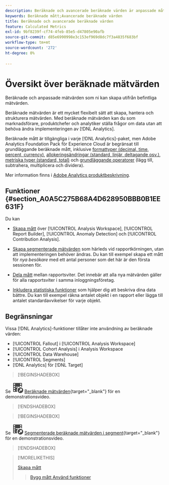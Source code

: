 ```yaml
---
description: Beräknade och avancerade beräknade värden är anpassade mått som du kan skapa utifrån befintliga mätvärden.
keywords: Beräknade mått;Avancerade beräknade värden
title: Beräknade och avancerade beräknade värden
feature: Calculated Metrics
exl-id: 9bf8239f-cf74-4feb-85e5-d47805e90afb
source-git-commit: d85e6990998e3c153ef969d8dc7f3a4835f683bf
workflow-type: tm+mt
source-wordcount: '272'
ht-degree: 0%

---
```


# Översikt över beräknade mätvärden

Beräknade och anpassade mätvärden som ni kan skapa utifrån befintliga mätvärden.

Beräknade mätvärden är ett mycket flexibelt sätt att skapa, hantera och strukturera mätvärden. Med beräknade mätvärden kan du som marknadsförare, produktchefer och analytiker ställa frågor om data utan att behöva ändra implementeringen av [!DNL Analytics].

Beräknade mått är tillgängliga i varje [!DNL Analytics]-paket, men Adobe Analytics Foundation Pack för Experience Cloud är begränsat till grundläggande beräknade mått, inklusive [formattyper (decimal, time, percent, currency)](/help/components/c-calcmetrics/c-workflow/cm-workflow/c-build-metrics/cm-build-metrics.md), [allokeringsändringar (standard, linjär, deltagande osv.)](/help/components/c-calcmetrics/c-workflow/cm-workflow/c-build-metrics/m-metric-type-alloc.md), [metriska typer (standard, total)](/help/components/c-calcmetrics/c-workflow/cm-workflow/c-build-metrics/m-metric-type-alloc.md) och [grundläggande operatorer](c-workflow/cm-workflow/c-build-metrics/cm-build-metrics.md#operators) (lägg till, subtrahera, multiplicera och dividera).


Mer information finns i [Adobe Analytics produktbeskrivning](https://helpx.adobe.com/legal/product-descriptions/adobe-analytics.html).

<!--
Here is a comparison of calculated metrics and advanced calculated metrics capabilities: 

| [Format types (decimal, time, percent, currency)](/help/components/c-calcmetrics/c-workflow/cm-workflow/c-build-metrics/cm-build-metrics.md)  | ![CheckmarkCircle](/help/assets/icons/CheckmarkCircle.svg)  | ![CheckmarkCircle](/help/assets/icons/CheckmarkCircle.svg)  |
| [Attribution changes (default, linear, participation, etc.)](/help/components/c-calcmetrics/c-workflow/cm-workflow/c-build-metrics/m-metric-type-alloc.md)  | ![CheckmarkCircle](/help/assets/icons/CheckmarkCircle.svg)  | ![CheckmarkCircle](/help/assets/icons/CheckmarkCircle.svg)  |
| [Metric types (standard, total)](/help/components/c-calcmetrics/c-workflow/cm-workflow/c-build-metrics/m-metric-type-alloc.md)  | ![CheckmarkCircle](/help/assets/icons/CheckmarkCircle.svg)  | ![CheckmarkCircle](/help/assets/icons/CheckmarkCircle.svg)  |
|  Basic operators (add, subtract, multiply, divide)  | ![CheckmarkCircle](/help/assets/icons/CheckmarkCircle.svg)  | ![CheckmarkCircle](/help/assets/icons/CheckmarkCircle.svg)  |
| [Apply segments](/help/components/c-calcmetrics/c-workflow/cm-workflow/c-build-metrics/metrics-with-segments.md)  | ![StopCircle](/help/assets/icons/StopCircle.svg)  | Yes  |
| [Basic functions (count, abs value, mean, etc)](/help/components/c-calcmetrics/cm-reference/cm-functions.md)  | No  | Yes  |
| [Advanced functions (regression, if/then, t-score, etc)](/help/components/c-calcmetrics/cm-reference/cm-adv-functions.md)  | No  | Yes  |

-->

## Funktioner {#section_A0A5C275B68A4D628950BBB0B1EE631F}

Du kan

* [Skapa mått](/help/components/c-calcmetrics/c-workflow/cm-workflow/cm-workflow.md) över [!UICONTROL Analysis Workspace], [!UICONTROL Report Builder], [!UICONTROL Anomaly Detection] och [!UICONTROL Contribution Analysis].
* [Skapa segmenterade mätvärden](/help/components/c-calcmetrics/c-workflow/cm-workflow/c-build-metrics/metrics-with-segments.md) som härleds vid rapportkörningen, utan att implementeringen behöver ändras. Du kan till exempel skapa ett mått för *nya besökare* med ett antal personer som det här är den första sessionen för.

* [Dela mått](/help/components/c-calcmetrics/c-workflow/cm-workflow/cm-sharing.md) mellan rapportsviter. Det innebär att alla nya mätvärden gäller för alla rapportsviter i samma inloggningsföretag.

* [Inkludera statistiska funktioner](/help/components/c-calcmetrics/cm-reference/cm-adv-functions.md) som hjälper dig att beskriva dina data bättre. Du kan till exempel räkna antalet objekt i en rapport eller lägga till antalet standardavvikelser för varje objekt.

## Begränsningar

Vissa [!DNL Analytics]-funktioner tillåter inte användning av beräknade värden:

* [!UICONTROL Fallout] i [!UICONTROL Analysis Workspace]
* [!UICONTROL Cohort Analysis] i Analysis Workspace
* [!UICONTROL Data Warehouse]
* [!UICONTROL Segments]
* [!DNL Analytics] för [!DNL Target]


>[!BEGINSHADEBOX]

Se ![VideoCheckedOut](/help/assets/icons/VideoCheckedOut.svg) [Beräknade mätvärden](https://video.tv.adobe.com/v/25407?quality=12&learn=on){target="_blank"} för en demonstrationsvideo.

>[!ENDSHADEBOX]

>[!BEGINSHADEBOX]

Se ![VideoCheckedOut](/help/assets/icons/VideoCheckedOut.svg) [Segmenterade beräknade mätvärden i segment](https://video.tv.adobe.com/v/25409?quality=12&learn=on){target="_blank"} för en demonstrationsvideo.

>[!ENDSHADEBOX]

<!--

Here is a short overview of the [!UICONTROL Calculated metrics] tools: 

|Tool|Capabilities|
|--- |--- |
| [Calculated metric builder](c-workflow/cm-workflow/c-build-metrics/cm-build-metrics.md)| The capabilities are: <ul><li>Create calculated and advanced calculated metrics using advancmd allocation models.</li><li>Add segments inline to metric formulas</li><li>Compare segments in the same report. For example, compare local visitors vs. international visitors.</li><li>Use statistical functions</li><li>Provide detailed metric descriptions (show what it does, where to use it, where NOT to use it)</li><li>Copy definitions into new metrics</li><li>Provide an inline metric preview</li><li>Set metric polarity, which indicates whether it's good or bad if a given custom event (metric) goes up</li><li>Tag metrics</li></ul>|
|Calculated Metric Manager|<ul><li>Share metrics with others</li<li>Approve and curate metrics</li><li>Organize (tag) your metrics so people can find them</li><li>Delete metrics</li><li>Rename metrics</li></ul>|
|Metric Selector rail|Lets you search for and add/apply metrics to the report. You can also change the  sort order (options are: alphabetical, recommended, frequently used, recently used.) In addition, you can filter on Report Suites to show only metrics created in a specific report suite.  To access this Metric Selector, click the Metrics icon  to the left of a report. |
|API for Calculated Metrics|Part of the Adobe Analytics 2.0 API set.|

-->

>[!MORELIKETHIS]
>
>[Skapa mått](/help/components/c-calcmetrics/c-workflow/cm-workflow/cm-workflow.md)
>>[Bygg mått ](/help/components/c-calcmetrics/c-workflow/cm-workflow/c-build-metrics/cm-build-metrics.md)
>>[Använd funktioner ](/help/components/c-calcmetrics/c-workflow/cm-workflow/c-build-metrics/cm-using-functions.md)
>
